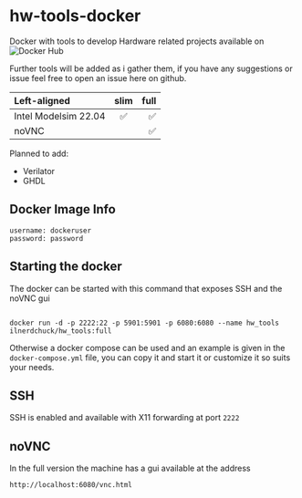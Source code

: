 # hw-tools-docker

Docker with tools to develop Hardware related projects available on ![Docker Hub](https://hub.docker.com/r/ilnerdchuck/hw_tools)

Further tools will be added as i gather them, if you have any suggestions or issue feel free to open an issue here on github.

| Left-aligned   | slim               |          full      |
| :---           |     :---:          |          ---:      |
| Intel Modelsim 22.04 | :white_check_mark: | :white_check_mark: |
| noVNC          |                    | :white_check_mark: |

Planned to add:

- Verilator
- GHDL

## Docker Image Info

```
username: dockeruser
password: password
```

## Starting the docker

The docker can be started with this command that exposes SSH and the noVNC gui

```

docker run -d -p 2222:22 -p 5901:5901 -p 6080:6080 --name hw_tools ilnerdchuck/hw_tools:full

```

Otherwise a docker compose can be used and an example is given in the `docker-compose.yml` file, you can copy it and start it or customize it so suits your needs.

## SSH

SSH is enabled and available with X11 forwarding at port `2222`

## noVNC

In the full version the machine has a gui available at the address

```
http://localhost:6080/vnc.html
```
